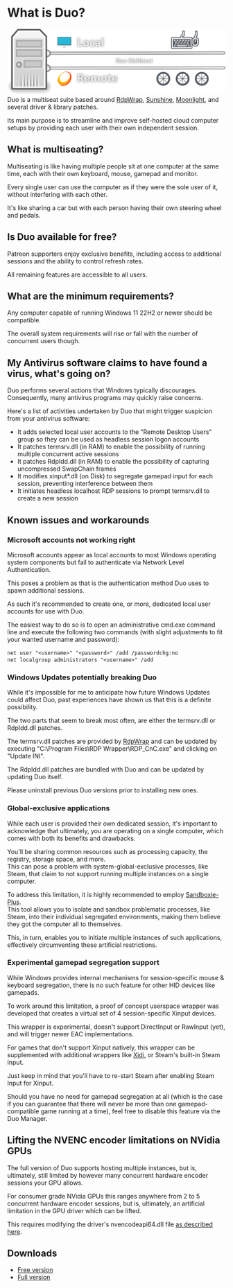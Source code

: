 # What is Duo?
![Legend](Images/Legend.png)
Duo is a multiseat suite based around [RdpWrap](https://github.com/sebaxakerhtc/rdpwrap), [Sunshine](https://github.com/DuoStream/Sunshine), [Moonlight](https://github.com/moonlight-stream), and several driver & library patches.  
  
Its main purpose is to streamline and improve self-hosted cloud computer setups by providing each user with their own independent session.

## What is multiseating?
Multiseating is like having multiple people sit at one computer at the same time, each with their own keyboard, mouse, gamepad and monitor.  
  
Every single user can use the computer as if they were the sole user of it, without interfering with each other.  
  
It's like sharing a car but with each person having their own steering wheel and pedals.

## Is Duo available for free?
Patreon supporters enjoy exclusive benefits, including access to additional sessions and the ability to control refresh rates.  
  
All remaining features are accessible to all users.

## What are the minimum requirements?
Any computer capable of running Windows 11 22H2 or newer should be compatible.  
  
The overall system requirements will rise or fall with the number of concurrent users though.

## My Antivirus software claims to have found a virus, what's going on?
Duo performs several actions that Windows typically discourages.  
Consequently, many antivirus programs may quickly raise concerns.  
  
Here's a list of activities undertaken by Duo that might trigger suspicion from your antivirus software:
- It adds selected local user accounts to the "Remote Desktop Users" group so they can be used as headless session logon accounts
- It patches termsrv.dll (in RAM) to enable the possibility of running multiple concurrent active sessions
- It patches RdpIdd.dll (in RAM) to enable the possibility of capturing uncompressed SwapChain frames
- It modifies xinput*.dll (on Disk) to segregate gamepad input for each session, preventing interference between them
- It initiates headless localhost RDP sessions to prompt termsrv.dll to create a new session

## Known issues and workarounds

### Microsoft accounts not working right
Microsoft accounts appear as local accounts to most Windows operating system components but fail to authenticate via Network Level Authentication.  
  
This poses a problem as that is the authentication method Duo uses to spawn additional sessions.  
  
As such it's recommended to create one, or more, dedicated local user accounts for use with Duo.  
  
The easiest way to do so is to open an administrative cmd.exe command line and execute the following two commands (with slight adjustments to fit your wanted username and password):

```
net user "<username>" "<password>" /add /passwordchg:no
net localgroup administrators "<username>" /add
```

### Windows Updates potentially breaking Duo
While it's impossible for me to anticipate how future Windows Updates could affect Duo, past experiences have shown us that this is a definite possibility.  
  
The two parts that seem to break most often, are either the termsrv.dll or RdpIdd.dll patches.  
  
The termsrv.dll patches are provided by [RdpWrap](https://github.com/sebaxakerhtc/rdpwrap) and can be updated by executing "C:\\Program Files\\RDP Wrapper\\RDP\_CnC.exe" and clicking on "Update INI".  
  
The RdpIdd.dll patches are bundled with Duo and can be updated by updating Duo itself.  
  
Please uninstall previous Duo versions prior to installing new ones.

### Global-exclusive applications
While each user is provided their own dedicated session, it's important to acknowledge that ultimately, you are operating on a single computer, which comes with both its benefits and drawbacks.  
  
You'll be sharing common resources such as processing capacity, the registry, storage space, and more.  
This can pose a problem with system-global-exclusive processes, like Steam, that claim to not support running multiple instances on a single computer.  
  
To address this limitation, it is highly recommended to employ [Sandboxie-Plus](https://github.com/sandboxie-plus/Sandboxie/releases/latest).  
This tool allows you to isolate and sandbox problematic processes, like Steam, into their individual segregated environments, making them believe they got the computer all to themselves.  
  
This, in turn, enables you to initiate multiple instances of such applications, effectively circumventing these artificial restrictions.

### Experimental gamepad segregation support
While Windows provides internal mechanisms for session-specific mouse & keyboard segregation, there is no such feature for other HID devices like gamepads.  
  
To work around this limitation, a proof of concept userspace wrapper was developed that creates a virtual set of 4 session-specific Xinput devices.  
  
This wrapper is experimental, doesn't support DirectInput or RawInput (yet), and will trigger newer EAC implementations.  
  
For games that don't support Xinput natively, this wrapper can be supplemented with additional wrappers like [Xidi](https://github.com/samuelgr/Xidi/releases), or Steam's built-in Steam Input.  
  
Just keep in mind that you'll have to re-start Steam after enabling Steam Input for Xinput.  
  
Should you have no need for gamepad segregation at all (which is the case if you can guarantee that there will never be more than one gamepad-compatible game running at a time), feel free to disable this feature via the Duo Manager.

## Lifting the NVENC encoder limitations on NVidia GPUs
The full version of Duo supports hosting multiple instances, but is, ultimately, still limited by however many concurrent hardware encoder sessions your GPU allows.  
  
For consumer grade NVidia GPUs this ranges anywhere from 2 to 5 concurrent hardware encoder sessions, but is, ultimately, an artificial limitation in the GPU driver which can be lifted.  
  
This requires modifying the driver's nvencodeapi64.dll file [as described here](https://github.com/keylase/nvidia-patch).

## Downloads
- [Free version](https://github.com/DuoStream/Duo/raw/main/Duo.exe)
- [Full version](https://patreon.com/blackseraph)
